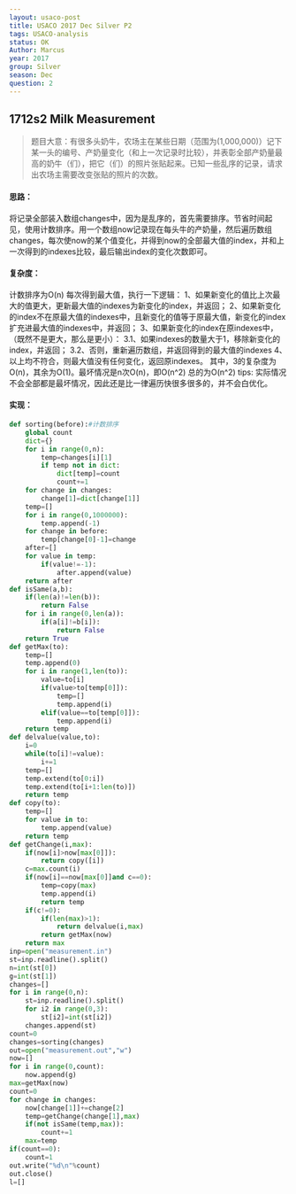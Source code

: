 ```yaml
---
layout: usaco-post
title: USACO 2017 Dec Silver P2
tags: USACO-analysis
status: OK
Author: Marcus
year: 2017
group: Silver
season: Dec
question: 2
---
```


## 1712s2 Milk Measurement

> 题目大意：有很多头奶牛，农场主在某些日期（范围为(1,000,000)）记下某一头的编号、产奶量变化（和上一次记录时比较），并表彰全部产奶量最高的奶牛（们），把它（们）的照片张贴起来。已知一些乱序的记录，请求出农场主需要改变张贴的照片的次数。

#### 思路：

将记录全部装入数组changes中，因为是乱序的，首先需要排序。节省时间起见，使用计数排序。用一个数组now记录现在每头牛的产奶量，然后遍历数组changes，每次使now的某个值变化，并得到now的全部最大值的index，并和上一次得到的indexes比较，最后输出index的变化次数即可。

#### 复杂度：

计数排序为O(n)
每次得到最大值，执行一下逻辑：
1、如果新变化的值比上次最大的值更大，更新最大值的indexes为新变化的index，并返回；
2、如果新变化的index不在原最大值的indexes中，且新变化的值等于原最大值，新变化的index扩充进最大值的indexes中，并返回；
3、如果新变化的index在原indexes中，（既然不是更大，那么是更小）：
	3.1、如果indexes的数量大于1，移除新变化的index，并返回；
	3.2、否则，重新遍历数组，并返回得到的最大值的indexes
4、以上均不符合，则最大值没有任何变化，返回原indexes。
其中，3的复杂度为O(n)，其余为O(1)。最坏情况是n次O(n)，即O(n^2)
总的为O(n^2)
tips: 实际情况不会全部都是最坏情况，因此还是比一律遍历快很多很多的，并不会白优化。

#### 实现：

```python
def sorting(before):#计数排序
    global count
    dict={}
    for i in range(0,n):
        temp=changes[i][1]
        if temp not in dict:
            dict[temp]=count
            count+=1
    for change in changes:
        change[1]=dict[change[1]]
    temp=[]
    for i in range(0,1000000):
        temp.append(-1)
    for change in before:
        temp[change[0]-1]=change
    after=[]
    for value in temp:
        if(value!=-1):
            after.append(value)
    return after
def isSame(a,b):
    if(len(a)!=len(b)):
        return False
    for i in range(0,len(a)):
        if(a[i]!=b[i]):
            return False
    return True
def getMax(to):
    temp=[]
    temp.append(0)
    for i in range(1,len(to)):
        value=to[i]
        if(value>to[temp[0]]):
            temp=[]
            temp.append(i)
        elif(value==to[temp[0]]):
            temp.append(i)
    return temp
def delvalue(value,to):
    i=0
    while(to[i]!=value):
        i+=1
    temp=[]
    temp.extend(to[0:i])
    temp.extend(to[i+1:len(to)])
    return temp
def copy(to):
    temp=[]
    for value in to:
        temp.append(value)
    return temp
def getChange(i,max):
    if(now[i]>now[max[0]]):
        return copy([i])
    c=max.count(i)
    if(now[i]==now[max[0]]and c==0):
        temp=copy(max)
        temp.append(i)
        return temp
    if(c!=0):
        if(len(max)>1):
            return delvalue(i,max)
        return getMax(now)
    return max
inp=open("measurement.in")
st=inp.readline().split()
n=int(st[0])
g=int(st[1])
changes=[]
for i in range(0,n):
    st=inp.readline().split()
    for i2 in range(0,3):
        st[i2]=int(st[i2])
    changes.append(st)
count=0
changes=sorting(changes)
out=open("measurement.out","w")
now=[]
for i in range(0,count):
    now.append(g)
max=getMax(now)
count=0
for change in changes:
    now[change[1]]+=change[2]
    temp=getChange(change[1],max)
    if(not isSame(temp,max)):
        count+=1
    max=temp
if(count==0):
    count=1
out.write("%d\n"%count)
out.close()
l=[]
```


